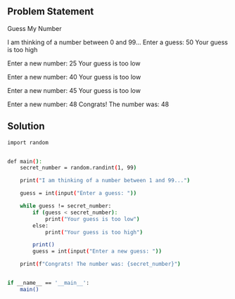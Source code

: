 ## Problem Statement

Guess My Number

I am thinking of a number between 0 and 99...
Enter a guess: 50
Your guess is too high

Enter a new number: 25
Your guess is too low

Enter a new number: 40
Your guess is too low

Enter a new number: 45
Your guess is too low

Enter a new number: 48
Congrats! The number was: 48

## Solution

```bash
import random


def main():
    secret_number = random.randint(1, 99)

    print("I am thinking of a number between 1 and 99...")

    guess = int(input("Enter a guess: "))

    while guess != secret_number:
        if (guess < secret_number):
            print("Your guess is too low")
        else:
            print("Your guess is too high")

        print()
        guess = int(input("Enter a new guess: "))

    print(f"Congrats! The number was: {secret_number}")


if __name__ == '__main__':
    main()

```
